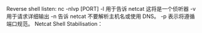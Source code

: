 Reverse shell listen:
nc -nlvp \[PORT]
	 -l 用于告诉 netcat 这将是一个侦听器
    -v 用于请求详细输出
    -n 告诉 netcat 不要解析主机名或使用 DNS。
    -p 表示将遵循端口规范。
Netcat Shell Stabilisation：

